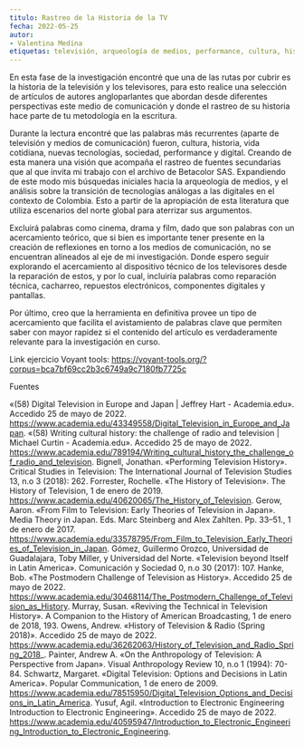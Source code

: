 ```yaml
---
titulo: Rastreo de la Historia de la TV
fecha: 2022-05-25
autor: 
- Valentina Medina
etiquetas: televisión, arqueología de medios, performance, cultura, historia 
---
```


 
En esta fase de la investigación encontré que una de las rutas por cubrir es la historia de la televisión y los televisores, para esto realice una selección de artículos de autores angloparlantes que abordan desde diferentes perspectivas este medio de comunicación y donde el rastreo de su historia hace parte de tu metodología en la escritura. 

Durante la lectura encontré que las palabras más recurrentes (aparte de televisión y medios de comunicación) fueron, cultura, historia, vida cotidiana, nuevas tecnologías, sociedad, performance y digital. Creando de esta manera una visión que acompaña el rastreo de fuentes secundarias que al que invita mi trabajo con el archivo de Betacolor SAS. Expandiendo de este modo mis búsquedas iniciales hacia la arqueología de medios, y el análisis sobre la transición de tecnologías análogas a las digitales en el contexto de Colombia. Esto a partir de la apropiación de esta literatura que utiliza escenarios del norte global para aterrizar sus argumentos. 

Excluirá palabras como cinema, drama y film, dado que son palabras con un acercamiento teórico, que si bien es importante tener presente en la creación de reflexiones en torno a los medios de comunicación, no se encuentran alineados al eje de mi investigación. Donde espero seguir explorando el acercamiento al dispositivo técnico de los televisores desde la reparación de estos, y por lo cual, incluiría palabras como reparación técnica, cacharreo, repuestos electrónicos, componentes digitales y pantallas. 

Por último, creo que la herramienta en definitiva provee un tipo de acercamiento que facilita el avistamiento de palabras clave que permiten saber con mayor rapidez si el contenido del artículo es verdaderamente relevante para la investigación en curso. 


Link ejercicio Voyant tools:
https://voyant-tools.org/?corpus=bca7bf69cc2b3c6749a9c7180fb7725c

Fuentes 

«(58) Digital Television in Europe and Japan | Jeffrey Hart - Academia.edu». Accedido 25 de mayo de 2022. https://www.academia.edu/43349558/Digital_Television_in_Europe_and_Japan.
«(58) Writing cultural history: the challenge of radio and television | Michael Curtin - Academia.edu». Accedido 25 de mayo de 2022. https://www.academia.edu/789194/Writing_cultural_history_the_challenge_of_radio_and_television.
Bignell, Jonathan. «Performing Television History». Critical Studies in Television: The International Journal of Television Studies 13, n.o 3 (2018): 262.
Forrester, Rochelle. «The History of Television». The History of Television, 1 de enero de 2019. https://www.academia.edu/40620065/The_History_of_Television.
Gerow, Aaron. «From Film to Television: Early Theories of Television in Japan». Media Theory in Japan. Eds. Marc Steinberg and Alex Zahlten. Pp. 33–51., 1 de enero de 2017. https://www.academia.edu/33578795/From_Film_to_Television_Early_Theories_of_Television_in_Japan.
Gómez, Guillermo Orozco, Universidad de Guadalajara, Toby Miller, y Universidad del Norte. «Television beyond Itself in Latin America». Comunicación y Sociedad 0, n.o 30 (2017): 107.
Hanke, Bob. «The Postmodern Challenge of Television as History». Accedido 25 de mayo de 2022. https://www.academia.edu/30468114/The_Postmodern_Challenge_of_Television_as_History.
Murray, Susan. «Reviving the Technical in Television History». A Companion to the History of American Broadcasting, 1 de enero de 2018, 193.
Owens, Andrew. «History of Television &amp; Radio (Spring 2018)». Accedido 25 de mayo de 2022. https://www.academia.edu/36262063/History_of_Television_and_Radio_Spring_2018_.
Painter, Andrew A. «On the Anthropology of Television: A Perspective from Japan». Visual Anthropology Review 10, n.o 1 (1994): 70-84.
Schwartz, Margaret. «Digital Television: Options and Decisions in Latin America». Popular Communication, 1 de enero de 2009. https://www.academia.edu/78515950/Digital_Television_Options_and_Decisions_in_Latin_America.
Yusuf, Agil. «Introduction to Electronic Engineering Introduction to Electronic Engineering». Accedido 25 de mayo de 2022. https://www.academia.edu/40595947/Introduction_to_Electronic_Engineering_Introduction_to_Electronic_Engineering.
